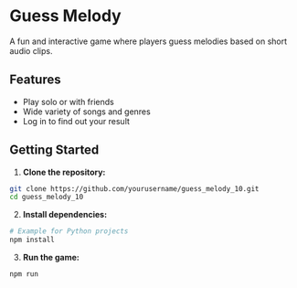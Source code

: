 # Guess Melody

A fun and interactive game where players guess melodies based on short audio clips.

## Features

- Play solo or with friends
- Wide variety of songs and genres
- Log in to find out your result

## Getting Started

1. **Clone the repository:**

```bash
git clone https://github.com/yourusername/guess_melody_10.git
cd guess_melody_10
```

2. **Install dependencies:**

```bash
# Example for Python projects
npm install
```

3. **Run the game:**

```bash
npm run
```
